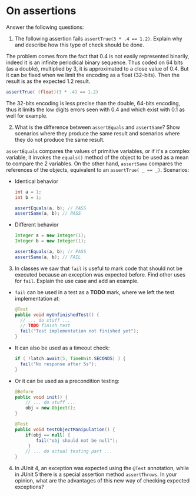 # On assertions

Answer the following questions:

1. The following assertion fails `assertTrue(3 * .4 == 1.2)`. Explain why and describe how this type of check should be done.

The problem comes from the fact that 0.4 is not easily represented binarily, indeed it is an infinite periodical binary sequence. Thus coded on 64 bits (as a double), multiplied by 3, it is approximated to a close value of 0.4. But it can be fixed when we limit the encoding as a float (32-bits). Then the result is as the expected 1.2 result.
```java
assertTrue( (float)(3 * .4) == 1.2)
```
The 32-bits encoding is less precise than the double, 64-bits encoding, thus it limits the low digits errors seen with 0.4 and which exist with 0.1 as well for example.


2. What is the difference between `assertEquals` and `assertSame`? Show scenarios where they produce the same result and scenarios where they do not produce the same result.

`assertEquals` compares the values of primitive variables, or if it's a complex variable, it invokes the `equals()` method of the object to be used as a mean to compare the 2 variables.
On the other hand, `assertSame` compares the references of the objects, equivalent to an `assertTrue( _ == _)`.
Scenarios:
* Identical behavior
  ```java
  int a = 1;
  int b = 1;

  assertEquals(a, b); // PASS
  assertSame(a, b); // PASS
  ```
* Different behavior
  ```java
  Integer a = new Integer(1);
  Integer b = new Integer(1);

  assertEquals(a, b); // PASS
  assertSame(a, b); // FAIL
  ```
3. In classes we saw that `fail` is useful to mark code that should not be executed because an exception was expected before. Find other uses for `fail`. Explain the use case and add an example.

* `fail` can be used in a test as a **TODO** mark, where we left the test implementation at:
  ```java
  @Test
  public void myUnfinishedTest() {
    // ... do stuff ...
    // TODO finish test
    fail("Test implementation not finished yet");
  }
  ```
* It can also be used as a timeout check: 
  ```java
  if ( !latch.await(5, TimeUnit.SECONDS) ) {
    fail("No response after 5s");
  }
  ```
* Or it can be used as a precondition testing:
  ```java
  @Before
  public void init() {
      // ... do stuff ... 
      obj = new Object();
  }

  @Test
  public void testObjectManipulation() {
      if(obj == null) {
          fail("obj should not be null");
       }
      // ... do actual testing part ...
  }
  ```

4. In JUnit 4, an exception was expected using the `@Test` annotation, while in JUnit 5 there is a special assertion method `assertThrows`. In your opinion, what are the advantages of this new way of checking expected exceptions?
